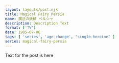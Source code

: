 ```yaml
---
layout: layouts/post.njk
title: Magical Fairy Persia
name: 魔法の妖精 ペルシャ
description: Description Text
format: ['TV']
date: 1985-07-06
tags: [ 'series', 'age-change', "single-heroine" ]
series: magical-fairy-persia
---
```


Text for the post is here